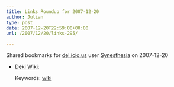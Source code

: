 ```yaml
---
title: Links Roundup for 2007-12-20
author: Julian
type: post
date: 2007-12-20T22:59:00+00:00
url: /2007/12/20/links-295/

---
```

Shared bookmarks for [del.icio.us][1] user  [Synesthesia][2] on 2007-12-20

  * [Deki Wiki][3]:
   
    Keywords: [wiki][4]

 [1]: http://del.icio.us/
 [2]: http://del.icio.us/synesthesia
 [3]: http://wiki.mindtouch.com/Deki_Wiki "http://wiki.mindtouch.com/Deki_Wiki"
 [4]: http://del.icio.us/synesthesia/wiki